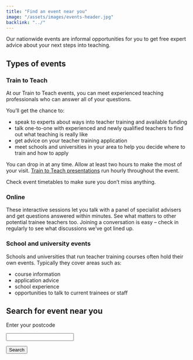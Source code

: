 ```yaml
---
title: "Find an event near you"
image: "/assets/images/events-header.jpg"
backlink: "../"
---
```



Our nationwide events are informal opportunities for you to get free expert advice about your next steps into teaching. 

## Types of events

### Train to Teach

At our Train to Teach events, you can meet experienced teaching professionals who can answer all of your questions. 

You’ll get the chance to:
* speak to experts about ways into teacher training and available funding
* talk one-to-one with experienced and newly qualified teachers to find out what teaching is really like
* get advice on your teacher training application
* meet schools and universities in your area to help you decide where to train and how to apply

You can drop in at any time. Allow at least two hours to make the most of your visit. [Train to Teach presentations](https://drive.google.com/file/d/1OuHTmB1j-ceovpLQw96UGhs_07ALWvlK/view) run hourly throughout the event. 

Check event timetables to make sure you don’t miss anything.

### Online

These interactive sessions let you talk with a panel of specialist advisers and get questions answered within minutes. See what matters to other potential trainee teachers too. Joining a conversation is easy – check in regularly to see what discussions we’ve got lined up.

### School and university events

Schools and universities that run teacher training courses often hold their own events. Typically they cover areas such as:

* course information
* application advice
* school experience
* opportunities to talk to current trainees or staff


<div class="form-top"></div>
<form action="." method="get" markdown="1">

## Search for event near you

<label for="postcode">Enter your postcode</label>

<input type="text" name="postcode" id="postcode" />

<button type="submit" class="search">Search</button>

</form>
<div class="form-bottom"></div>
